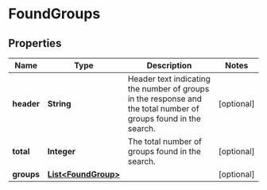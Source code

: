 # FoundGroups

## Properties
Name | Type | Description | Notes
------------ | ------------- | ------------- | -------------
**header** | **String** | Header text indicating the number of groups in the response and the total number of groups found in the search. |  [optional]
**total** | **Integer** | The total number of groups found in the search. |  [optional]
**groups** | [**List&lt;FoundGroup&gt;**](FoundGroup.md) |  |  [optional]
